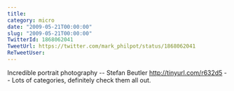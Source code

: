 ```yaml
---
title: 
category: micro
date: "2009-05-21T00:00:00"
slug: "2009-05-21T00:00:00"
TwitterId: 1868062041
TweetUrl: https://twitter.com/mark_philpot/status/1868062041
ReTweetUser: 
---
```


Incredible portrait photography  -- Stefan Beutler  http://tinyurl.com/r632d5 -- Lots of categories, definitely check them all out.